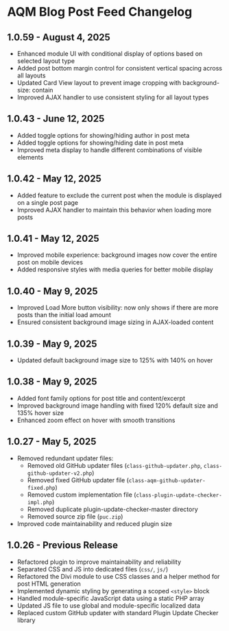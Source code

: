 # AQM Blog Post Feed Changelog

## 1.0.59 - August 4, 2025
- Enhanced module UI with conditional display of options based on selected layout type
- Added post bottom margin control for consistent vertical spacing across all layouts
- Updated Card View layout to prevent image cropping with background-size: contain
- Improved AJAX handler to use consistent styling for all layout types

## 1.0.43 - June 12, 2025
- Added toggle options for showing/hiding author in post meta
- Added toggle options for showing/hiding date in post meta
- Improved meta display to handle different combinations of visible elements

## 1.0.42 - May 12, 2025
- Added feature to exclude the current post when the module is displayed on a single post page
- Improved AJAX handler to maintain this behavior when loading more posts

## 1.0.41 - May 12, 2025
- Improved mobile experience: background images now cover the entire post on mobile devices
- Added responsive styles with media queries for better mobile display

## 1.0.40 - May 9, 2025
- Improved Load More button visibility: now only shows if there are more posts than the initial load amount
- Ensured consistent background image sizing in AJAX-loaded content

## 1.0.39 - May 9, 2025
- Updated default background image size to 125% with 140% on hover

## 1.0.38 - May 9, 2025
- Added font family options for post title and content/excerpt
- Improved background image handling with fixed 120% default size and 135% hover size
- Enhanced zoom effect on hover with smooth transitions

## 1.0.27 - May 5, 2025
- Removed redundant updater files:
  - Removed old GitHub updater files (`class-github-updater.php`, `class-github-updater-v2.php`)
  - Removed fixed GitHub updater file (`class-aqm-github-updater-fixed.php`)
  - Removed custom implementation file (`class-plugin-update-checker-impl.php`)
  - Removed duplicate plugin-update-checker-master directory
  - Removed source zip file (`puc.zip`)
- Improved code maintainability and reduced plugin size

## 1.0.26 - Previous Release
- Refactored plugin to improve maintainability and reliability
- Separated CSS and JS into dedicated files (`css/`, `js/`)
- Refactored the Divi module to use CSS classes and a helper method for post HTML generation
- Implemented dynamic styling by generating a scoped `<style>` block
- Handled module-specific JavaScript data using a static PHP array
- Updated JS file to use global and module-specific localized data
- Replaced custom GitHub updater with standard Plugin Update Checker library
